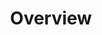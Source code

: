 ---
image: /![API Image](/images/logo.png){:class="img-responsive"}
title: Overview
position: 1.01
description: 
content_markdown: |-
  Technopedia version 6.1 API enables cloud-based access to asset data in Technopedia, which provides you with a cloud-first and high-performance resource to manage your assets.<br>
  <br>
  In the Technopedia graph database, nodes represent entities such as software or hardware. 
  Nodes in Technopedia are somewhat equivalent to a category of records such as CPU or manufacturer.
  In Technopedia graph database relationships directly store the connections between nodes, whereas, in relational databases 
  related data is linked by using a record's unique key in another record's data. <br>

  Here's a basic overview of the Technopedia graph database that shows a few nodes and relationships:
  <br>
  
  ![API Image](/images/ovr.png){: .img-responsive}
  <br>

  <br>
  You query the Technopedia database by using either of the following methods:

  * By using the graph-based Technopedia query language (TQL) endpoint. <br>
  You select nodes, node relationships to other nodes, and node attributes to define the criteria for your query to return relevant data. 
  * By using the Techopedia-ID endpoint to reference an entity in the database and return relevant data for that entity. <br>
  The Technopedia ID record stores information about a Technopedia entity. <br>
  For example; the entity might be a product or it might be specific node attribute that returns relevant data.  

  <br>
    
  The following diagram shows an overview of the Technopedia API enpoints, and examples of nodes and relationships in the Technopedia database.
  <br>
  
  ![API Image](/images/V6api.png){: .img-responsive}
  <br>

  The following query example is an API GET request that uses the TQL endpoint. <br>
  <br>
  `GET:` `https://v6-1.technopedia.com/tql?=MATCH (n:SOFTWARE_PRODUCT) RETURN n.product` <br>

  The query selects the software product node and then returns software product names.<br>
  TQL uses a `MATCH` statement to select nodes in the Technopedia graph, which is like a `SELECT` statement in SQL. <br>
  <br>
  



  #### What’s included in Technopedia V6 API?


  * Graph store organization model that enables Technopedia to store asset data
  from any entity.

  * TQL (Technopedia Query Language) endpoint that you use for graph-based
  querying of the Technopedia database.

  * Technopedia-id endpoint that you use to query any Technopedia entity by its ID.


  #### What are the V6 API Endpoints?


  ###### To query the Technopedia database you use one of the following two endpoints:


  * `https://v6-1.technopedia.com/tql?q=MATCH <Query Parameters>`
    ###### You provide query parameters in the TQL MATCH statement to generate the criteria for your query, as shown in the following example:<br>
    
    GET: `https://v6-1.technopedia.com/tql?q=MATCH (sft:SOFTWARE_PRODUCT) RETURN sft`<br>

  * `https://v6-1.technopedia.com/technopedia-id/<Technopedia ID>.`
    ###### You provide the Technopedia ID for the entity that you're querying to return data for that specific entity. 
    The following example shows a dummy Technopedia ID: <br>
    
    GET: `https://v6-1.technopedia.com/technopedia-id/86-7ytdf89jdjhjsdh87`
   

  #### Technopedia graph concepts

  ###### Data storage in Technopedia involves the following concepts:


  * Nodes are Graph data records that are entities in the graph, such as
  software version or hardware product.                 
    
  * Nodes contain one or more attributes, which provide data in key-value
  pairs such as the following examples: <br>
  `{product: Excel}` or `{manufacturer: Microsoft}`.

  * Nodes are connected by relationships that you use to connect nodes in a single query.
   

  ###### The following graph shows the core Technopedia nodes and relationships:
  
  ![API Image](/images/graph1.png){: .img-responsive}<br>&nbsp;

left_code_blocks:
  - code_block: |-
      GET:  https://v6-1.technopedia.com/tql?q=MATCH <Query Parameters>
      GET: https://v6-1.technopedia.com/tql?MATCH (xx:SOFTWARE_PRODUCT) RETURN xx

      GET:  https://v6-1.technopedia.com/technopedia-id/<technopedia_id>
      GET:  https://v6-1.technopedia.com/technopedia-id/4d35ec28-0f16-4787-acca-885679265b59
      
    title: API Query Examples
    language: bash
right_code_blocks:
  - code_block: |2
      https://v6-1.technopedia.com/tql
      https://v6-1.technopedia.com/technopedia-id/
      
      


    title: Technopedia Endpoints
    language: bash
  
---